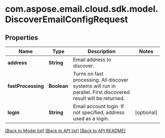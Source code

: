 
# com.aspose.email.cloud.sdk.model.DiscoverEmailConfigRequest
## Properties
Name | Type | Description | Notes
------------ | ------------- | ------------- | -------------
**address** | **String** | Email address to discover.              | 
**fastProcessing** | **Boolean** | Turns on fast processing. All discover systems will run in parallel. First discovered result will be returned.              | 
**login** | **String** | Email account login. If not specified, address used as a login.              |  [optional]




[[Back to Model list]](README.md#documentation-for-models) [[Back to API list]](README.md#documentation-for-api-endpoints) [[Back to API README]](README.md)

